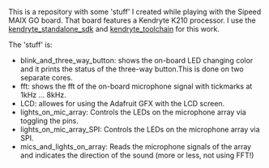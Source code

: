 This is a repository with some 'stuff' I created while playing with the Sipeed MAIX GO board. That board features a Kendryte K210 processor.
I use the [kendryte_standalone_sdk](https://github.com/kendryte/kendryte-standalone-sdk) and [kendryte_toolchain](https://kendryte.com/downloads/) for this work.

The 'stuff' is:

* blink_and_three_way_button: shows the on-board LED changing color and it prints the status of the three-way button.This is done on two separate cores.
* fft: shows the fft of the on-board microphone signal with tickmarks at 1kHz ... 8kHz.
* LCD: allowes for using the Adafruit GFX with the LCD screen.
* lights_on_mic_array: Controls the LEDs on the microphone array via toggling the pins.
* lights_on_mic_array_SPI: Controls the LEDs on the microphone array via SPI.
* mics_and_lights_on_array: Reads the microphone signals of the array and indicates the direction of the sound (more or less, not using FFT!) 

